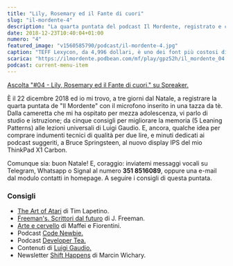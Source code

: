 ```yaml
---
title: "Lily, Rosemary ed il Fante di cuori"
slug: "il-mordente-4"
description: "La quarta puntata del podcast Il Mordente, registrato e curato da Riccardo Palombo."
date: 2018-12-23T10:40:04+01:00
numero: "4"
featured_image: "v1560585790/podcast/il-mordente-4.jpg"
caption: "TEFF Lexycon, da 4,996 dollari, è uno dei font più costosi di sempre."
scarica: "https://ilmordente.podbean.com/mf/play/gpz52h/il_mordente_04.mp3"
podcast: current-menu-item
---
```


<a class="spreaker-player" href="https://www.spreaker.com/episode/16551850" data-resource="episode_id=16551850" data-width="100%" data-height="200" data-theme="light" data-playlist="false" data-playlist-continuous="false" data-autoplay="false" data-live-autoplay="false" data-chapters-image="true" data-episode-image-position="right" data-hide-logo="false" data-hide-likes="false" data-hide-comments="false" data-hide-sharing="false" >Ascolta "#04 - Lily, Rosemary ed il Fante di cuori." su Spreaker.</a>

È il 22 dicembre 2018 ed io mi trovo, a tre giorni dal Natale, a registrare la quarta puntata de "Il Mordente" con il microfono inserito in una tazza da tè. Dalla cameretta che mi ha ospitato per mezza adolescenza, vi parlo di studio e istruzione; da cinque consigli per migliorare la memoria (5 Leaning Patterns) alle lezioni universali di Luigi Gaudio. E, ancora, qualche idea per comprare indumenti tecnici di qualità per due lire, e minuti dedicati ai podcast suggeriti, a Bruce Springsteen, al nuovo display IPS del mio ThinkPad X1 Carbon.

Comunque sia: buon Natale! E, coraggio: inviatemi messaggi vocali su Telegram, Whatsapp o Signal al numero **351 8516089**, oppure una e-mail dal modulo contatti in homepage. A seguire i consigli di questa puntata.

### Consigli
<ul>
<li><a class="text-info" href="https://amzn.to/2Rja7T8" target="_blank" rel="noopener" rel="nofollow" title="Vedi il libro Art of Atari su Amazon">The Art of Atari</a> di Tim Lapetino.</li>
<li><a class="text-info" href="https://amzn.to/2QOI7HQ" target="_blank" rel="noopener" rel="nofollow" title="Vedi il libro Scrittura dal futuro su Amazon">Freeman's. Scrittori dal futuro</a> di J. Freeman.</li>
<li><a class="text-info" href="https://amzn.to/2QPdy4O" target="_blank" rel="noopener" rel="nofollow" title="Vedi il libro Arte e Cervello su Amazon">Arte e cervello</a> di Maffei e Fiorentini.</li>
<li>Podcast <a class="text-info" href="https://www.codenewbie.org/" target="_blank" rel="noopener" title="Vedi Podcast Code Newbie">Code Newbie.</a></li>
<li>Podcast <a class="text-info" href="https://developertea.com/" target="_blank" rel="noopener" title="Vedi Podcast Developer Tea">Developer Tea.</a></li>
<li>Contenuti di <a class="text-info" href="https://gaudio.org/" target="_blank" rel="noopener" title="Vai al sito di Luigi Gaudio">Luigi Gaudio.</a></li>
<li>Newsletter <a class="text-info" href="https://www.getrevue.co/profile/shift-happens" target="_blank" rel="noopener" title="Newsletter Shift Happens">Shift Happens</a> di Marcin Wichary.</li>
</ul>